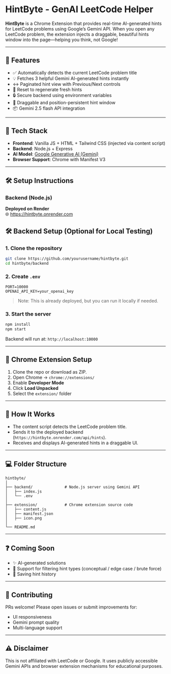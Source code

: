 # HintByte - GenAI LeetCode Helper

**HintByte** is a Chrome Extension that provides real-time AI-generated hints for LeetCode problems using Google’s Gemini API. When you open any LeetCode problem, the extension injects a draggable, beautiful hints window into the page—helping you think, not Google!

---

## 🚀 Features

- ✅ Automatically detects the current LeetCode problem title
- 💡 Fetches 3 helpful Gemini AI-generated hints instantly
- ↔️ Paginated hint view with Previous/Next controls
- 🔄 Reset to regenerate fresh hints
- 🔒 Secure backend using environment variables
- 🧲 Draggable and position-persistent hint window
- 📦 Gemini 2.5 flash API integration

---

## 🧩 Tech Stack

- **Frontend**: Vanilla JS + HTML + Tailwind CSS (injected via content script)
- **Backend**: Node.js + Express
- **AI Model**: [Google Generative AI (Gemini)](https://ai.google.dev/)
- **Browser Support**: Chrome with Manifest V3

---

## 🛠️ Setup Instructions

### Backend (Node.js)

**Deployed on Render**  
🌐 https://hintbyte.onrender.com

## 🛠️ Backend Setup (Optional for Local Testing)

### 1. Clone the repository

```bash
git clone https://github.com/yourusername/hintbyte.git
cd hintbyte/backend
```

### 2. Create `.env`

```env
PORT=10000
OPENAI_API_KEY=your_openai_key
```

> Note: This is already deployed, but you can run it locally if needed.

### 3. Start the server

```bash
npm install
npm start
```

Backend will run at: `http://localhost:10000`

---

## 🧩 Chrome Extension Setup

1. Clone the repo or download as ZIP.
2. Open Chrome → `chrome://extensions/`
3. Enable **Developer Mode**
4. Click **Load Unpacked**
5. Select the `extension/` folder

---

## 🔁 How It Works

- The content script detects the LeetCode problem title.
- Sends it to the deployed backend (`https://hintbyte.onrender.com/api/hints`).
- Receives and displays AI-generated hints in a draggable UI.

---

## 💻 Folder Structure

```
hintbyte/
│
├── backend/              # Node.js server using Gemini API
│   ├── index.js
│   └── .env
│
├── extension/            # Chrome extension source code
│   ├── content.js
│   ├── manifest.json
│   ├── icon.png
│
└── README.md
```

---

## ❓ Coming Soon

- ✨ AI-generated solutions
- 🔎 Support for filtering hint types (conceptual / edge case / brute force)
- 💾 Saving hint history

---

## 🤝 Contributing

PRs welcome! Please open issues or submit improvements for:

- UI responsiveness
- Gemini prompt quality
- Multi-language support

---

## ⚠️ Disclaimer

This is not affiliated with LeetCode or Google. It uses publicly accessible Gemini APIs and browser extension mechanisms for educational purposes.
